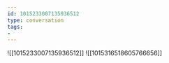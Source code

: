 ```yaml
---
id: 1015233007135936512
type: conversation
tags:
- 
---
```

![[1015233007135936512]]
![[1015316518605766656]]

